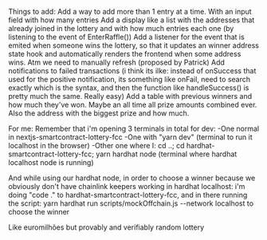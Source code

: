 Things to add:
Add a way to add more than 1 entry at a time. With an input field with how many entries
Add a display like a list with the addresses that already joined in the lottery and with how much entries each one (by listening to the event of EnterRaffle())
Add a listener for the event that is emited when someone wins the lottery, so that it updates an winner address state hook and automatically renders the frontend when some address wins. Atm we need to manually refresh (proposed by Patrick)
Add notifications to failed transactions (i think its ilke: instead of onSuccess that used for the positive notification, its something like onFail, need to search exactly which is the syntax, and then the function like handleSuccess() is pretty much the same. Really easy)
Add a table with previous winners and how much they've won. Maybe an all time all prize amounts combined ever. Also the address with the biggest prize and how much.

For me: 
Remember that i'm opening 3 terminals in total for dev:
-One normal in nextjs-smartcontract-lottery-fcc
-One with "yarn dev" (terminal to run it localhost in the browser)
-Other one where I: cd ..; cd hardhat-smartcontract-lottery-fcc; yarn hardhat node (terminal where hardhat localhost node is running)

And while using our hardhat node, in order to choose a winner because we obviously don't have chainlink keepers working in hardhat localhost:
i'm doing "code ." to hardhat-smartcontract-lottery-fcc, and in there running the script: yarn hardhat run scripts/mockOffchain.js --network localhost
to choose the winner

Like euromilhões but provably and verifiably random lottery